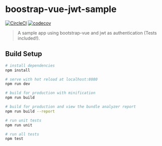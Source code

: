 # boostrap-vue-jwt-sample

[![CircleCI](https://circleci.com/gh/cloutzakis/boostrap-vue-jwt-sample.svg?style=shield&circle-token=:circle-ci-badge-token)](https://circleci.com/gh/cloutzakis/boostrap-vue-jwt-sample)
[![codecov](https://codecov.io/gh/cloutzakis/boostrap-vue-jwt-sample/branch/master/graph/badge.svg)](https://codecov.io/gh/cloutzakis/boostrap-vue-jwt-sample)

> A sample app using bootstrap-vue and jwt as authentication (Tests included!).

## Build Setup

```bash
# install dependencies
npm install

# serve with hot reload at localhost:8080
npm run dev

# build for production with minification
npm run build

# build for production and view the bundle analyzer report
npm run build --report

# run unit tests
npm run unit

# run all tests
npm test
```
